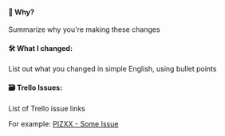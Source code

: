#### 🤔 Why?

Summarize why you're making these changes

#### 🛠 What I changed:

List out what you changed in simple English, using bullet points

#### 🗃️ Trello Issues:

List of Trello issue links

For example: [PIZXX - Some Issue](https://trello.com)
